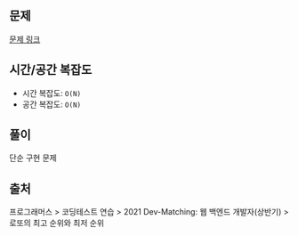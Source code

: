 ## 문제

[문제 링크](https://school.programmers.co.kr/learn/courses/30/lessons/77484)

## 시간/공간 복잡도

- 시간 복잡도: `O(N)`
- 공간 복잡도: `O(N)`

## 풀이

단순 구현 문제

## 출처

프로그래머스 > 코딩테스트 연습 > 2021 Dev-Matching: 웹 백엔드 개발자(상반기) > 로또의 최고 순위와 최저 순위

